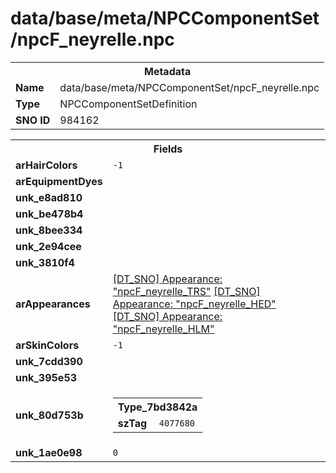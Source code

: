 <h1>data/base/meta/NPCComponentSet/npcF_neyrelle.npc</h1><table><tr><th colspan="100%">Metadata</th></tr><tr><td><b>Name</b></td><td>data/base/meta/NPCComponentSet/npcF_neyrelle.npc</td></tr><tr><td><b>Type</b></td><td>NPCComponentSetDefinition</td></tr><tr><td><b>SNO ID</b></td><td>984162</td></tr></table>

<table><tr><th colspan="100%">Fields</th></tr><tr><td><b>arHairColors</b></td><td><code>-1</code>
</td></tr><tr><td><b>arEquipmentDyes</b></td><td></td></tr><tr><td><b>unk_e8ad810</b></td><td></td></tr><tr><td><b>unk_be478b4</b></td><td></td></tr><tr><td><b>unk_8bee334</b></td><td>



</td></tr><tr><td><b>unk_2e94cee</b></td><td></td></tr><tr><td><b>unk_3810f4</b></td><td></td></tr><tr><td><b>arAppearances</b></td><td><a href="..\Appearance\npcF_neyrelle_TRS.app.md">[DT_SNO] Appearance: "npcF_neyrelle_TRS"</a>
<a href="..\Appearance\npcF_neyrelle_HED.app.md">[DT_SNO] Appearance: "npcF_neyrelle_HED"</a>
<a href="..\Appearance\npcF_neyrelle_HLM.app.md">[DT_SNO] Appearance: "npcF_neyrelle_HLM"</a>
</td></tr><tr><td><b>arSkinColors</b></td><td><code>-1</code>
</td></tr><tr><td><b>unk_7cdd390</b></td><td>



</td></tr><tr><td><b>unk_395e53</b></td><td></td></tr><tr><td><b>unk_80d753b</b></td><td><table><tr><th colspan="100%">Type_7bd3842a</th></tr><tr><td><b>szTag</b></td><td><code>4077680</code></td></tr></table>

</td></tr><tr><td><b>unk_1ae0e98</b></td><td><code>0</code></td></tr></table>

